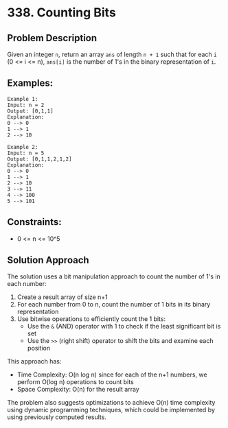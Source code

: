 # 338. Counting Bits

## Problem Description
Given an integer `n`, return an array `ans` of length `n + 1` such that for each `i` (0 <= i <= n), `ans[i]` is the number of 1's in the binary representation of `i`.

## Examples:
```
Example 1:
Input: n = 2
Output: [0,1,1]
Explanation:
0 --> 0
1 --> 1
2 --> 10

Example 2:
Input: n = 5
Output: [0,1,1,2,1,2]
Explanation:
0 --> 0
1 --> 1
2 --> 10
3 --> 11
4 --> 100
5 --> 101
```

## Constraints:
- 0 <= n <= 10^5

## Solution Approach
The solution uses a bit manipulation approach to count the number of 1's in each number:

1. Create a result array of size n+1
2. For each number from 0 to n, count the number of 1 bits in its binary representation
3. Use bitwise operations to efficiently count the 1 bits:
   - Use the `&` (AND) operator with 1 to check if the least significant bit is set
   - Use the `>>` (right shift) operator to shift the bits and examine each position

This approach has:
- Time Complexity: O(n log n) since for each of the n+1 numbers, we perform O(log n) operations to count bits
- Space Complexity: O(n) for the result array

The problem also suggests optimizations to achieve O(n) time complexity using dynamic programming techniques, which could be implemented by using previously computed results.